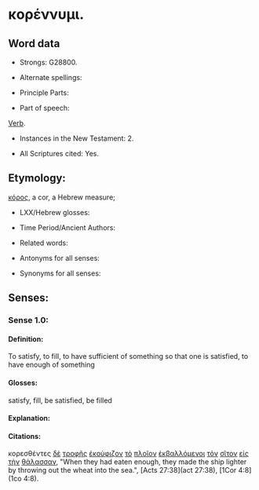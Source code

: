 # κορέννυμι.

<!-- Status: S2=Needs2ndReview -->
<!-- Lexica used for edits: BDAG, FFM, LN, BN, A-S -->

## Word data

* Strongs: G28800.


* Alternate spellings:

* Principle Parts: 

* Part of speech: 

[Verb](http://ugg.readthedocs.io/en/latest/verb.html).

* Instances in the New Testament: 2.

* All Scriptures cited: Yes.

## Etymology: 

[κόρος](../G28840/01.md), a cor, a Hebrew measure;

* LXX/Hebrew glosses: 

* Time Period/Ancient Authors: 

* Related words: 

* Antonyms for all senses:

* Synonyms for all senses: 

## Senses:

### Sense 1.0:

#### Definition: 

To satisfy, to fill, to have sufficient of something so that one is satisfied, to have enough of something

#### Glosses:

satisfy, fill, be satisfied, be filled

#### Explanation:

#### Citations:

κορεσθέντες [δὲ](../G11610/01.md) [τροφῆς](../G51600/01.md) [ἐκούφιζον](../G28930/01.md) [τὸ](../G35880/01.md) [πλοῖον](../G41430/01.md) [ἐκβαλλόμενοι](../G15440/01.md) [τὸν](../G35880/01.md) [σῖτον](../G46210/01.md) [εἰς](../G15190/01.md) [τὴν](../G35880/01.md) [θάλασσαν](../G22810/01.md), 
"When they had eaten enough, they made the ship lighter by throwing out the wheat into the sea.", 
[Acts 27:38](act 27:38),  [1Cor 4:8](1co 4:8).
